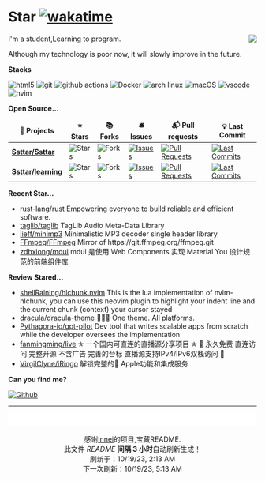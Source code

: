 # Star [![wakatime](https://wakatime.com/badge/user/840d21f8-ccf6-4443-ba54-0b5c2549c2e4.svg)](https://wakatime.com/@840d21f8-ccf6-4443-ba54-0b5c2549c2e4)

<picture>
  <source
    srcset="https://github-readme-stats.vercel.app/api?username=Ssttar&show_icons=true&theme=dark"
  />
  <source
    srcset="https://github-readme-stats.vercel.app/api?username=Ssttar&show_icons=true"
    media="(prefers-color-scheme: light), (prefers-color-scheme: no-preference)"
  />
  <img src="https://github-readme-stats.vercel.app/api?username=Ssttar&show_icons=true" align=right />
</picture>

I'm a student,Learning to program.

Although my technology is poor now, it will slowly improve in the future.

**Stacks**

<p>
  <img alt="html5" src="https://img.shields.io/badge/-HTML5-E34F26?style=flat-square&logo=html5&logoColor=white" />
  <img alt="git" src="https://img.shields.io/badge/-Git-F05032?style=flat-square&logo=git&logoColor=white" />
  <img alt="github actions"
    src="https://img.shields.io/badge/-Github_Actions-2088FF?style=flat-square&logo=github-actions&logoColor=white" />
  <img alt="Docker" src="https://img.shields.io/badge/-Docker-46a2f1?style=flat-square&logo=docker&logoColor=white" />
    <img alt="arch linux"src="https://camo.githubusercontent.com/5663f9a4e9d0c47f590d839330c5b4a140a4af82eb3ffb47d130a4dd9c321273/68747470733a2f2f696d672e736869656c64732e696f2f62616467652f2d617263686c696e75782d626c61636b3f7374796c653d666c61742d737175617265266c6f676f3d617263686c696e7578266c6f676f436f6c6f723d626c7565"/>
  <img alt="macOS" src="https://img.shields.io/badge/-macOS-333?style=flat-square&logo=apple&logoColor=white" />
  <img alt="vscode" src="https://img.shields.io/badge/Visual%20Studio%20Code-blue?style=flat-square&logo=visual-studio-code&logoColor=ffffff" />
  <img alt="nvim" src="https://img.shields.io/badge/NeoVim-649047?style=flat-square&logo=neovim&logoColor=ffffff" />
</p>

**Open Source...**

<table><thead align=center><tr border: none;><td><b>🎁 Projects</b></td><td><b>⭐ Stars</b></td><td><b>📚 Forks</b></td><td><b>🛎 Issues</b></td><td><b>📬 Pull requests</b></td><td><b>💡 Last Commit</b></td></tr></thead><tbody><tr><td><a href=https://github.com/Ssttar/Ssttar><b>Ssttar/Ssttar</b></a></td><td><img alt=Stars src="https://img.shields.io/github/stars/Ssttar/Ssttar?style=flat-square&labelColor=343b41"></td><td><img alt=Forks src="https://img.shields.io/github/forks/Ssttar/Ssttar?style=flat-square&labelColor=343b41"></td><td><a href=https://github.com/Ssttar/Ssttar/issues target=_blank><img alt=Issues src="https://img.shields.io/github/issues/Ssttar/Ssttar?style=flat-square&labelColor=343b41"></a></td><td><a href=https://github.com/Ssttar/Ssttar/pulls target=_blank><img alt="Pull Requests"src="https://img.shields.io/github/issues-pr/Ssttar/Ssttar?style=flat-square&labelColor=343b41"></a></td><td><a href=https://github.com/Ssttar/Ssttar/commits target=_blank><img alt="Last Commits"src="https://img.shields.io/github/last-commit/Ssttar/Ssttar?style=flat-square&labelColor=343b41"></a></td></tr><tr><td><a href=https://github.com/Ssttar/learning><b>Ssttar/learning</b></a></td><td><img alt=Stars src="https://img.shields.io/github/stars/Ssttar/learning?style=flat-square&labelColor=343b41"></td><td><img alt=Forks src="https://img.shields.io/github/forks/Ssttar/learning?style=flat-square&labelColor=343b41"></td><td><a href=https://github.com/Ssttar/learning/issues target=_blank><img alt=Issues src="https://img.shields.io/github/issues/Ssttar/learning?style=flat-square&labelColor=343b41"></a></td><td><a href=https://github.com/Ssttar/learning/pulls target=_blank><img alt="Pull Requests"src="https://img.shields.io/github/issues-pr/Ssttar/learning?style=flat-square&labelColor=343b41"></a></td><td><a href=https://github.com/Ssttar/learning/commits target=_blank><img alt="Last Commits"src="https://img.shields.io/github/last-commit/Ssttar/learning?style=flat-square&labelColor=343b41"></a></td></tr></tbody></table>

**Recent Star...**

<ul><li><a href=https://github.com/rust-lang/rust>rust-lang/rust</a><span> Empowering everyone to build reliable and efficient software.</span></li><li><a href=https://github.com/taglib/taglib>taglib/taglib</a><span> TagLib Audio Meta-Data Library</span></li><li><a href=https://github.com/lieff/minimp3>lieff/minimp3</a><span> Minimalistic MP3 decoder single header library</span></li><li><a href=https://github.com/FFmpeg/FFmpeg>FFmpeg/FFmpeg</a><span> Mirror of https://git.ffmpeg.org/ffmpeg.git</span></li><li><a href=https://github.com/zdhxiong/mdui>zdhxiong/mdui</a><span> mdui 是使用 Web Components 实现 Material You 设计规范的前端组件库</span></li></ul>

**Review Stared...**

<ul><li><a href=https://github.com/shellRaining/hlchunk.nvim>shellRaining/hlchunk.nvim</a><span> This is the lua implementation of nvim-hlchunk, you can use this neovim plugin to highlight your indent line and the current chunk (context) your cursor stayed</span></li><li><a href=https://github.com/dracula/dracula-theme>dracula/dracula-theme</a><span> 🧛🏻‍♂️ One theme. All platforms.</span></li><li><a href=https://github.com/Pythagora-io/gpt-pilot>Pythagora-io/gpt-pilot</a><span> Dev tool that writes scalable apps from scratch while the developer oversees the implementation</span></li><li><a href=https://github.com/fanmingming/live>fanmingming/live</a><span> ✯ 一个国内可直连的直播源分享项目 ✯ 🔕 永久免费 直连访问 完整开源 不含广告 完善的台标 直播源支持IPv4/IPv6双栈访问 🔕</span></li><li><a href=https://github.com/VirgilClyne/iRingo>VirgilClyne/iRingo</a><span> 解锁完整的 Apple功能和集成服务</span></li></ul>

**Can you find me?**

<p><a href="https://github.com/Ssttar" target="_blank"><img alt="Github" src="https://img.shields.io/badge/GitHub-%2312100E.svg?&style=for-the-badge&logo=Github&logoColor=white" /></a>

---

<img src="./sponsorkit/sponsors.svg" />

<!-- motto -->
<p align=center>感谢<a href=https://github.com/Innei>Innei</a>的项目,宝藏README.<br>此文件 <i>README</i> <b>间隔 3 小时</b>自动刷新生成！<br>刷新于：10/19/23, 2:13 AM<br>下一次刷新：10/19/23, 5:13 AM</p>
